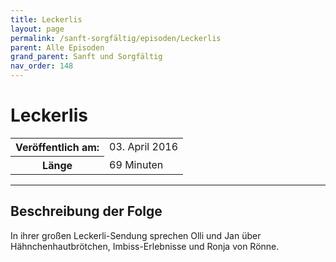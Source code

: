 ```yaml
---
title: Leckerlis
layout: page
permalink: /sanft-sorgfältig/episoden/Leckerlis
parent: Alle Episoden
grand_parent: Sanft und Sorgfältig
nav_order: 148
---
```


# Leckerlis
<table class="resp-table dcf-table dcf-table-responsive dcf-table-bordered dcf-table-striped dcf-w-100%">
                    <tbody>
                        <tr>
                            <th scope="row">Veröffentlich am:</th>
                            <td data-label="Veröffentlich am:">03. April 2016</td>
                        </tr>
                        <tr>
                            <th scope="row">Länge </th>
                            <td data-label="Länge ">69 Minuten</td>
                        </tr></tbody>
                </table>

***

## Beschreibung der Folge

<div>
In ihrer großen Leckerli-Sendung sprechen Olli und Jan über Hähnchenhautbrötchen, Imbiss-Erlebnisse und Ronja von Rönne.  
</div>

